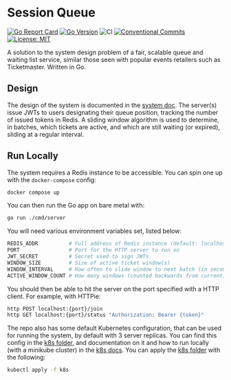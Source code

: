 # Session Queue

[![Go Report Card](https://goreportcard.com/badge/github.com/HarrisonTCodes/session-queue)](https://goreportcard.com/report/github.com/HarrisonTCodes/session-queue)
[![Go Version](https://img.shields.io/badge/go-1.24-blue?logo=go)](https://golang.org)
![CI](https://github.com/HarrisonTCodes/session-queue/actions/workflows/ci.yaml/badge.svg)
[![Conventional Commits](https://img.shields.io/badge/Conventional%20Commits-1.0.0-%23FE5196?logo=conventionalcommits&logoColor=white)](https://conventionalcommits.org)
[![License: MIT](https://img.shields.io/badge/License-MIT-blue.svg)](LICENSE)

A solution to the system design problem of a fair, scalable queue and waiting list service, similar those seen with popular events retailers such as Ticketmaster. Written in Go.

## Design
The design of the system is documented in the [system doc](./docs/system.md).
The server(s) issue JWTs to users designating their queue position, tracking the number of issued tokens in Redis. A sliding window algorithm is used to determine, in batches, which tickets are active, and which are still waiting (or expired), sliding at a regular interval.

## Run Locally
The system requires a Redis instance to be accessible. You can spin one up with the `docker-compose` config:
```bash
docker compose up
```

You can then run the Go app on bare metal with:
```bash
go run ./cmd/server
```

You will need various environment variables set, listed below:
```bash
REDIS_ADDR          # Full address of Redis instance (default: localhost:6379)
PORT                # Port for the HTTP server to run on
JWT_SECRET          # Secret used to sign JWTs
WINDOW_SIZE         # Size of active ticket window(s)
WINDOW_INTERVAL     # How often to slide window to next batch (in seconds)
ACTIVE_WINDOW_COUNT # How many windows (counted backwards from current) considered active
```

You should then be able to hit the server on the port specified with a HTTP client. For example, with HTTPie:
```bash
http POST localhost:{port}/join
http GET localhost:{port}/status "Authorization: Bearer {token}"
```

The repo also has some default Kubernetes configuration, that can be used for running the system, by default with 3 server replicas.
You can find this config in the [k8s folder](./k8s/), and documentation on it and how to run locally (with a minikube cluster) in the [k8s docs](./docs/k8s.md).
You can apply the [k8s folder](./k8s/) with the following:
```bash
kubectl apply -f k8s
```

